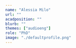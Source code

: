 ```yaml
---
name: "Alessia Milo"
url: ""
acadposition: ""
blurb: ""
themes: ["audioeng"]
role: "PhD"
image: "./defaultprofile.png"
---
```

